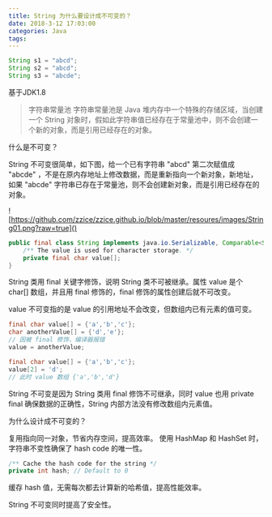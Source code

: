 ```yaml
---
title: String 为什么要设计成不可变的？
date: 2018-3-12 17:03:00
categories: Java 
tags: 
---
```


```java
String s1 = "abcd";
String s2 = "abcd";
String s3 = "abcde";
```

<!-- more -->

基于JDK1.8

> 字符串常量池
> 字符串常量池是 Java 堆内存中一个特殊的存储区域，当创建一个 String 对象时，假如此字符串值已经存在于常量池中，则不会创建一个新的对象，而是引用已经存在的对象。

什么是不可变？

String 不可变很简单，如下图，给一个已有字符串 "abcd" 第二次赋值成 "abcde" ，不是在原内存地址上修改数据，而是重新指向一个新对象，新地址，如果 "abcde" 字符串已存在于常量池，则不会创建新对象，而是引用已经存在的对象。

![https://github.com/zzice/zzice.github.io/blob/master/resoures/images/String01.png?raw=true]()

```java
public final class String implements java.io.Serializable, Comparable<String>, CharSequence {
	/** The value is used for character storage. */
    private final char value[];
}
```

String 类用 final 关键字修饰，说明 String 类不可被继承。属性 value 是个 char[] 数组，并且用 final 修饰的，final 修饰的属性创建后就不可改变。

value 不可变指的是 value 的引用地址不会改变，但数组内已有元素的值可变。

```java
final char value[] = {'a','b','c'};
char anotherValue[] = {'d','e'};
// 因被 final 修饰，编译器报错
value = anotherValue;
```

```java
final char value[] = {'a','b','c'};
value[2] = 'd';
// 此时 value	数组 {'a','b','d'}
```

String 不可变是因为 String 类用 final 修饰不可继承，同时 value 也用 private final 确保数据的正确性，String 内部方法没有修改数组内元素值。

为什么设计成不可变的？

复用指向同一对象，节省内存空间，提高效率。
使用 HashMap 和 HashSet 时，字符串不变性确保了 hash code 的唯一性。
```java
/** Cache the hash code for the string */
private int hash; // Default to 0
```

缓存 hash 值，无需每次都去计算新的哈希值，提高性能效率。

String 不可变同时提高了安全性。


